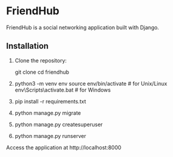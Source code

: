 # FriendHub

FriendHub is a social networking application built with Django.

## Installation

1. Clone the repository:

   git clone <repository-url>
   cd friendhub

2. python3 -m venv env
source env/bin/activate  # for Unix/Linux
env\Scripts\activate.bat  # for Windows

3. pip install -r requirements.txt

4. python manage.py migrate

5. python manage.py createsuperuser

6. python manage.py runserver

Access the application at http://localhost:8000
